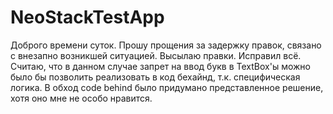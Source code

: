 # NeoStackTestApp

Доброго времени суток. Прошу прощения за задержку правок, связано с внезапно возникшей ситуацией. Высылаю правки.
Исправил всё. Считаю, что в данном случае запрет на ввод букв в TextBox'ы можно было бы позволить реализовать в код бехайнд, т.к. специфическая логика.
В обход code behind было придумано представленное решение, хотя оно мне не особо нравится.